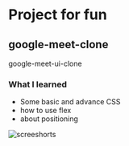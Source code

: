 # Project for fun

## google-meet-clone

google-meet-ui-clone

### What I learned

- Some basic and advance CSS
- how to use flex
- about positioning

![screeshorts](google-meet-clone/ss1.png)

